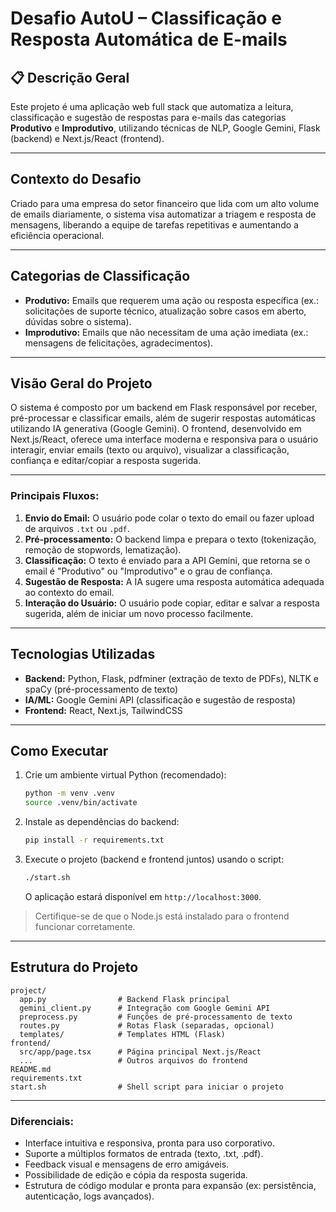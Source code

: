 # Desafio AutoU – Classificação e Resposta Automática de E-mails

## 📋 Descrição Geral
Este projeto é uma aplicação web full stack que automatiza a leitura, classificação e sugestão de respostas para e-mails das categorias **Produtivo** e **Improdutivo**, utilizando técnicas de NLP, Google Gemini, Flask (backend) e Next.js/React (frontend).

---

## Contexto do Desafio

Criado para uma empresa do setor financeiro que lida com um alto volume de emails diariamente, o sistema visa automatizar a triagem e resposta de mensagens, liberando a equipe de tarefas repetitivas e aumentando a eficiência operacional.

---

## Categorias de Classificação

- **Produtivo:** Emails que requerem uma ação ou resposta específica (ex.: solicitações de suporte técnico, atualização sobre casos em aberto, dúvidas sobre o sistema).
- **Improdutivo:** Emails que não necessitam de uma ação imediata (ex.: mensagens de felicitações, agradecimentos).

---

## Visão Geral do Projeto

O sistema é composto por um backend em Flask responsável por receber, pré-processar e classificar emails, além de sugerir respostas automáticas utilizando IA generativa (Google Gemini). O frontend, desenvolvido em Next.js/React, oferece uma interface moderna e responsiva para o usuário interagir, enviar emails (texto ou arquivo), visualizar a classificação, confiança e editar/copiar a resposta sugerida.

---

### Principais Fluxos:

1. **Envio do Email:** O usuário pode colar o texto do email ou fazer upload de arquivos `.txt` ou `.pdf`.
2. **Pré-processamento:** O backend limpa e prepara o texto (tokenização, remoção de stopwords, lematização).
3. **Classificação:** O texto é enviado para a API Gemini, que retorna se o email é "Produtivo" ou "Improdutivo" e o grau de confiança.
4. **Sugestão de Resposta:** A IA sugere uma resposta automática adequada ao contexto do email.
5. **Interação do Usuário:** O usuário pode copiar, editar e salvar a resposta sugerida, além de iniciar um novo processo facilmente.

---

## Tecnologias Utilizadas

- **Backend:** Python, Flask, pdfminer (extração de texto de PDFs), NLTK e spaCy (pré-processamento de texto)
- **IA/ML:** Google Gemini API (classificação e sugestão de resposta)
- **Frontend:** React, Next.js, TailwindCSS

---

## Como Executar

1. Crie um ambiente virtual Python (recomendado):
   ```bash
   python -m venv .venv
   source .venv/bin/activate
   ```
2. Instale as dependências do backend:
   ```bash
   pip install -r requirements.txt
   ```
3. Execute o projeto (backend e frontend juntos) usando o script:
   ```bash
   ./start.sh
   ```
   O aplicação estará disponível em `http://localhost:3000`.

> Certifique-se de que o Node.js está instalado para o frontend funcionar corretamente.

---

## Estrutura do Projeto

```
project/
  app.py                # Backend Flask principal
  gemini_client.py      # Integração com Google Gemini API
  preprocess.py         # Funções de pré-processamento de texto
  routes.py             # Rotas Flask (separadas, opcional)
  templates/            # Templates HTML (Flask)
frontend/
  src/app/page.tsx      # Página principal Next.js/React
  ...                   # Outros arquivos do frontend
README.md
requirements.txt
start.sh                # Shell script para iniciar o projeto
```

---

### Diferenciais:

- Interface intuitiva e responsiva, pronta para uso corporativo.
- Suporte a múltiplos formatos de entrada (texto, .txt, .pdf).
- Feedback visual e mensagens de erro amigáveis.
- Possibilidade de edição e cópia da resposta sugerida.
- Estrutura de código modular e pronta para expansão (ex: persistência, autenticação, logs avançados).


